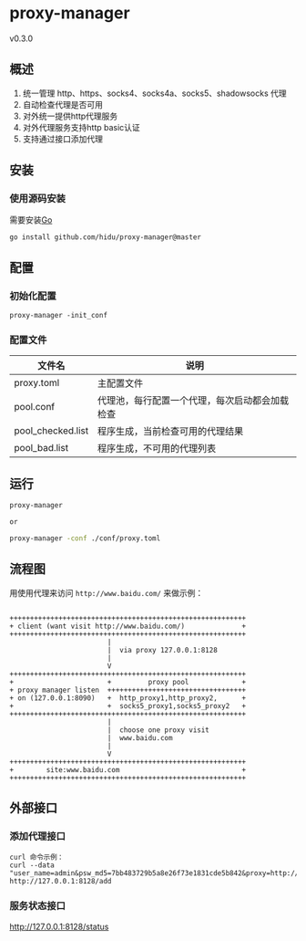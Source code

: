 proxy-manager
============
v0.3.0

## 概述
1.  统一管理 http、https、socks4、socks4a、socks5、shadowsocks 代理
2.  自动检查代理是否可用
3.  对外统一提供http代理服务
4.  对外代理服务支持http basic认证
5.  支持通过接口添加代理

## 安装
### 使用源码安装
需要安装[Go](https://golang.org/dl/  "下载安装")
```
go install github.com/hidu/proxy-manager@master
```

## 配置
### 初始化配置
```
proxy-manager -init_conf
```
### 配置文件
<table>
<thead>
 <tr>
    <th>文件名</th>
    <th>说明</th>
 </tr>
</thead>
<tbody>
  <tr>
    <td>proxy.toml</td>
    <td>主配置文件</td>
  </tr>
  <tr>
    <td>pool.conf</td>
    <td>代理池，每行配置一个代理，每次启动都会加载检查</td>
  </tr>
  <tr>
    <td>pool_checked.list</td>
    <td>程序生成，当前检查可用的代理结果</td>
  </tr>
  <tr>
    <td>pool_bad.list</td>
    <td>程序生成，不可用的代理列表</td>
  </tr>
</tbody>
</table>



## 运行
```bash
proxy-manager

or

proxy-manager -conf ./conf/proxy.toml
```


## 流程图
用使用代理来访问 `http://www.baidu.com/` 来做示例：  
```

++++++++++++++++++++++++++++++++++++++++++++++++++++++++++  
+ client (want visit http://www.baidu.com/)              +  
++++++++++++++++++++++++++++++++++++++++++++++++++++++++++  
                        |  
                        |  via proxy 127.0.0.1:8128  
                        |  
                        V  
++++++++++++++++++++++++++++++++++++++++++++++++++++++++++  
+                       +         proxy pool             +  
+ proxy manager listen  ++++++++++++++++++++++++++++++++++  
+ on (127.0.0.1:8090)   +  http_proxy1,http_proxy2,      +  
+                       +  socks5_proxy1,socks5_proxy2   +  
++++++++++++++++++++++++++++++++++++++++++++++++++++++++++  
                        |  
                        |  choose one proxy visit 
                        |  www.baidu.com  
                        |  
                        V  
++++++++++++++++++++++++++++++++++++++++++++++++++++++++++  
+        site:www.baidu.com                              +  
++++++++++++++++++++++++++++++++++++++++++++++++++++++++++  

```


## 外部接口

### 添加代理接口 
```
curl 命令示例：
curl --data "user_name=admin&psw_md5=7bb483729b5a8e26f73e1831cde5b842&proxy=http://10.0.1.9:3128" http://127.0.0.1:8128/add
```

### 服务状态接口
http://127.0.0.1:8128/status